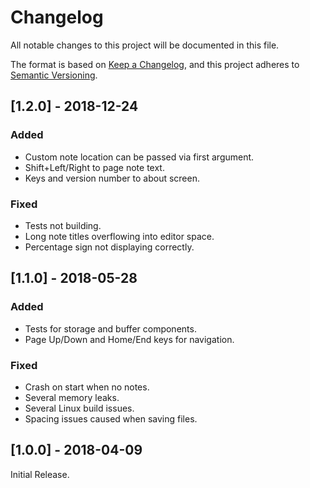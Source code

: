 # Changelog
All notable changes to this project will be documented in this file.

The format is based on [Keep a Changelog](https://keepachangelog.com/en/1.0.0/),
and this project adheres to [Semantic Versioning](https://semver.org/spec/v2.0.0.html).

## [1.2.0] - 2018-12-24
### Added
- Custom note location can be passed via first argument.
- Shift+Left/Right to page note text.
- Keys and version number to about screen.

### Fixed
- Tests not building.
- Long note titles overflowing into editor space.
- Percentage sign not displaying correctly.

## [1.1.0] - 2018-05-28
### Added
- Tests for storage and buffer components.
- Page Up/Down and Home/End keys for navigation.

### Fixed
- Crash on start when no notes.
- Several memory leaks.
- Several Linux build issues.
- Spacing issues caused when saving files. 

## [1.0.0] - 2018-04-09
Initial Release.

